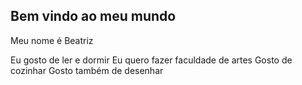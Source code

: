 ## Bem vindo ao meu mundo

Meu nome é Beatriz 

Eu gosto de ler e dormir
Eu quero fazer faculdade de artes
Gosto de cozinhar 
Gosto também de desenhar
